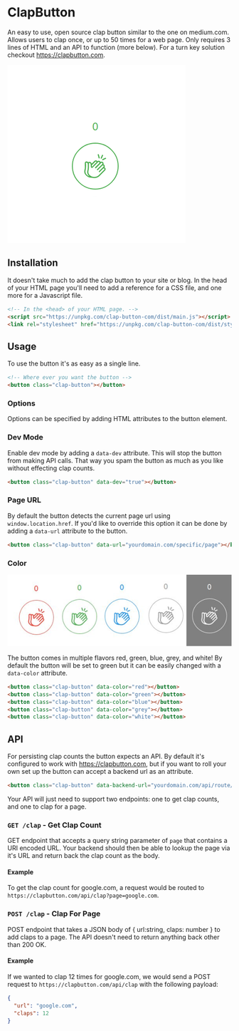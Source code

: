 # ClapButton

An easy to use, open source clap button similar to the one on medium.com. Allows users to clap once, or up to 50 times for a web page. Only requires 3 lines of HTML and an API to function (more below). For a turn key solution checkout https://clapbutton.com.

![Gif Example](https://raw.githubusercontent.com/EddieAbbondanzio/clapbutton/master/images/example.gif)

## Installation

It doesn't take much to add the clap button to your site or blog. In the head of your HTML page you'll need to add a reference for a CSS file, and one more for a Javascript file.

```html
<!-- In the <head> of your HTML page. -->
<script src="https://unpkg.com/clap-button-com/dist/main.js"></script>
<link rel="stylesheet" href="https://unpkg.com/clap-button-com/dist/styles.css" />
```

## Usage

To use the button it's as easy as a single line.

```html
<!-- Where ever you want the button -->
<button class="clap-button"></button>
```

### Options

Options can be specified by adding HTML attributes to the button element.

### Dev Mode

Enable dev mode by adding a `data-dev` attribute. This will stop the button from making API calls. That way you spam the button as much as you like without effecting clap counts.

```html
<button class="clap-button" data-dev="true"></button>
```

### Page URL

By default the button detects the current page url using `window.location.href`. If you'd like to override this option it can be done by adding a `data-url` attribute to the button.

```html
<button class="clap-button" data-url="yourdomain.com/specific/page"></button>
```

### Color

![Sample of supported colors](https://raw.githubusercontent.com/EddieAbbondanzio/clapbutton/master/images/all-colors.jpg)

The button comes in multiple flavors red, green, blue, grey, and white! By default the button will be set to green but it can be easily changed with a `data-color` attribute.

```html
<button class="clap-button" data-color="red"></button>
<button class="clap-button" data-color="green"></button>
<button class="clap-button" data-color="blue"></button>
<button class="clap-button" data-color="grey"></button>
<button class="clap-button" data-color="white"></button>
```

## API

For persisting clap counts the button expects an API. By default it's configured to work with https://clapbutton.com, but if you want to roll your own set up the button can accept a backend url as an attribute.

```html
<button class="clap-button" data-backend-url="yourdomain.com/api/route/"></button>
```

Your API will just need to support two endpoints: one to get clap counts, and one to clap for a page.

### `GET /clap` - Get Clap Count

GET endpoint that accepts a query string parameter of `page` that contains a URI encoded URL. Your backend should then be able to lookup the page via it's URL and return back the clap count as the body.

#### Example

To get the clap count for google.com, a request would be routed to `https://clapbutton.com/api/clap?page=google.com`.

### `POST /clap` - Clap For Page

POST endpoint that takes a JSON body of { url:string, claps: number } to add claps to a page. The API doesn't need to return anything back other than 200 OK.

#### Example

If we wanted to clap 12 times for google.com, we would send a POST request to `https://clapbutton.com/api/clap` with the following payload:

```json
{
  "url": "google.com",
  "claps": 12
}
```
